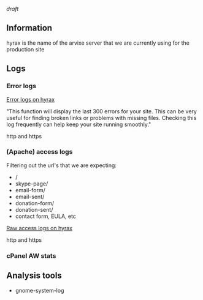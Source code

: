 *draft*


## Information

hyrax is the name of the arvixe server that we are currently using for the production site


## Logs

### Error logs

[Error logs on hyrax](http://hyrax.arvixe.com:2082/cpsess4094268941/frontend/x3/stats/errlog.html)

"This function will display the last 300 errors for your site. This can be very useful for finding broken links or problems with missing files. Checking this log frequently can help keep your site running smoothly."

http and https


### (Apache) access logs

Filtering out the url's that we are expecting:
* /
* skype-page/
* email-form/
* email-sent/
* donation-form/
* donation-sent/
* contact form, EULA, etc

[Raw access logs on hyrax](http://hyrax.arvixe.com:2082/cpsess4094268941/frontend/x3/raw/index.html)

http and https


### cPanel AW stats

[](http://hyrax.arvixe.com:2082/cpsess4094268941/frontend/x3/stats/awstats_landing.html)


## Analysis tools

* gnome-system-log

